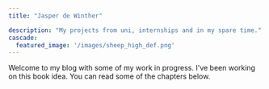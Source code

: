 ```yaml
---
title: "Jasper de Winther"

description: "My projects from uni, internships and in my spare time."
cascade:
  featured_image: '/images/sheep_high_def.png'
---
```

Welcome to my blog with some of my work in progress. I've been working on this book idea. You can read some of the chapters below.